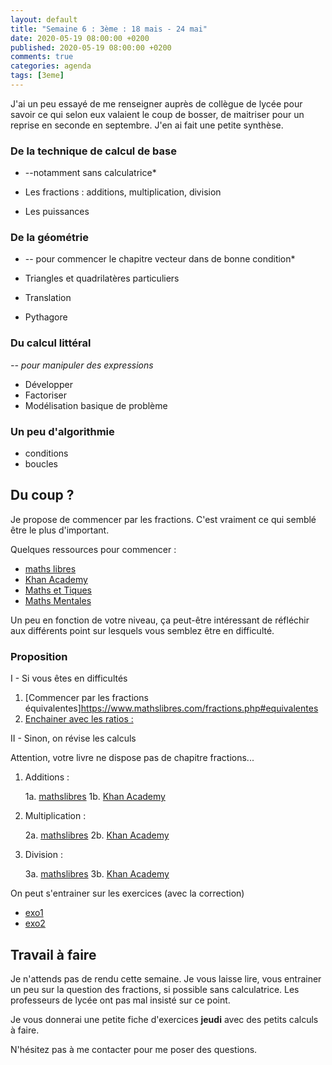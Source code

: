 ```yaml
---
layout: default
title: "Semaine 6 : 3ème : 18 mais - 24 mai"
date: 2020-05-19 08:00:00 +0200
published: 2020-05-19 08:00:00 +0200
comments: true
categories: agenda
tags: [3eme]
---
```


J'ai un peu essayé de me renseigner auprès de collègue de lycée pour savoir ce qui selon eux valaient le coup de bosser, de maitriser pour un reprise en seconde en septembre. J'en ai fait une petite synthèse.

### De la technique de calcul de base

* --notamment sans calculatrice*

* Les fractions : additions, multiplication, division
* Les puissances



### De la géométrie

* -- pour commencer le chapitre vecteur dans de bonne condition*

* Triangles et quadrilatères particuliers
* Translation
* Pythagore


### Du calcul littéral

*-- pour manipuler des expressions*

* Développer
* Factoriser
* Modélisation basique de problème

### Un peu d'algorithmie

* conditions
* boucles

## Du coup ?

Je propose de commencer par les fractions. C'est vraiment ce qui semblé être le plus d'important.

Quelques ressources pour commencer :

* [maths libres](https://www.mathslibres.com/fractions.php)
* [Khan Academy](https://fr.khanacademy.org/math/arithmetic/fraction-arithmetic)
* [Maths et Tiques](https://www.maths-et-tiques.fr/index.php/cours-maths/niveau-quatrieme#2)
* [Maths Mentales](http://mathsmentales.net/index.html)

Un peu en fonction de votre niveau, ça peut-être intéressant de réfléchir aux différents point sur lesquels vous semblez être en difficulté.

### Proposition

I - Si vous êtes en difficultés

1. [Commencer par les fractions équivalentes]https://www.mathslibres.com/fractions.php#equivalentes
2. [Enchainer avec les ratios : ](https://www.mathslibres.com/fractions.php#fractions-rapports-equivalents)

II - Sinon, on révise les calculs

Attention, votre livre ne dispose pas de chapitre fractions... 

1. Additions : 

    1a. [mathslibres](https://www.mathslibres.com/fractions.php#fractions-addition)
    1b. [Khan Academy](https://fr.khanacademy.org/math/arithmetic/fraction-arithmetic/arith-review-add-sub-fractions/v/visually-adding-fractions-with-unlike-denominators)

2. Multiplication :

    2a. [mathslibres](https://www.mathslibres.com/fractions.php#fractions-multiplicacion)
    2b. [Khan Academy](https://fr.khanacademy.org/math/arithmetic/fraction-arithmetic/arith-review-multiply-fractions/v/multiplying-a-fraction-by-a-fraction)


3. Division : 

    3a. [mathslibres](https://www.mathslibres.com/fractions.php#fractions-division)
    3b. [Khan Academy](https://fr.khanacademy.org/math/arithmetic/fraction-arithmetic/arith-review-div-unit-frac-by-whole/e/dividing_fractions_0.5)

On peut s'entrainer sur les exercices (avec la correction)

* [exo1](https://www.mathslibres.com/ordreop/oo_fractions_pemdas_deuxetapes_positive_001.php)
* [exo2](https://www.mathslibres.com/ordreop/oo_fractions_pemdas_troisetapes_negative_001.php)



## Travail à faire

Je n'attends pas de rendu cette semaine. Je vous laisse lire, vous entrainer un peu sur la question des fractions, si possible sans calculatrice. Les professeurs de lycée ont pas mal insisté sur ce point.

Je vous donnerai une petite fiche d'exercices **jeudi** avec des petits calculs à faire.

N'hésitez pas à me contacter pour me poser des questions.
